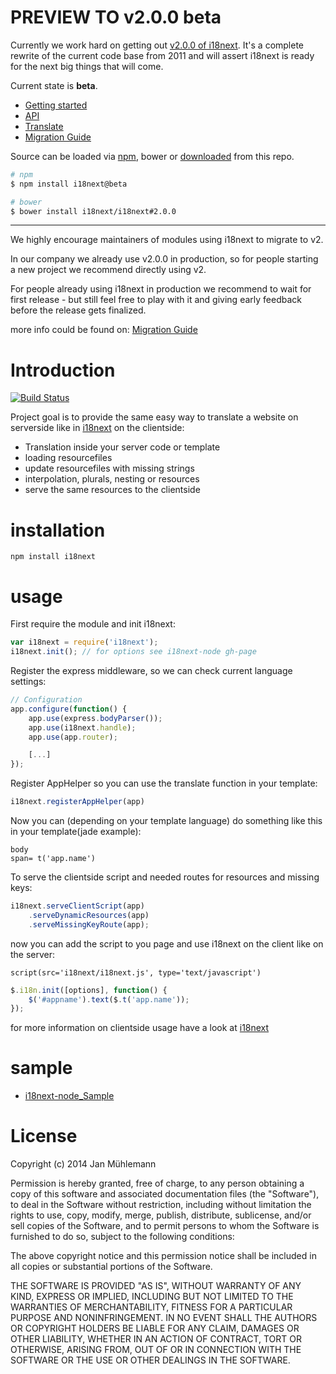 # PREVIEW TO v2.0.0 beta

Currently we work hard on getting out [v2.0.0 of i18next](https://github.com/i18next/i18next/tree/2.0.0). It's a complete rewrite of the current code base from 2011 and will assert i18next is ready for the next big things that will come.

Current state is **beta**.

- [Getting started](http://i18next.github.io/i18next.com/docs/)
- [API](http://i18next.github.io/i18next.com/docs/api/)
- [Translate](http://i18next.github.io/i18next.com/translate/)
- [Migration Guide](http://i18next.github.io/i18next.com/docs/migration/)

Source can be loaded via [npm](https://www.npmjs.com/package/i18next), bower or [downloaded](https://github.com/i18next/i18next/blob/2.0.0/i18next.min.js) from this repo.


```bash
# npm
$ npm install i18next@beta

# bower
$ bower install i18next/i18next#2.0.0
```

---------

We highly encourage maintainers of modules using i18next to migrate to v2.


In our company we already use v2.0.0 in production, so for people starting a new project we recommend directly using v2.

For people already using i18next in production we recommend to wait for first release - but still feel free to play with it and giving early feedback before the release gets finalized.


more info could be found on: [Migration Guide](http://i18next.github.io/i18next.com/docs/migration/)


# Introduction

[![Build Status](https://secure.travis-ci.org/i18next/i18next-node.png)](http://travis-ci.org/i18next/i18next-node)

Project goal is to provide the same easy way to translate a website on serverside like in
[i18next](https://github.com/i18next/i18next) on the clientside:

- Translation inside your server code or template
- loading resourcefiles
- update resourcefiles with missing strings
- interpolation, plurals, nesting or resources
- serve the same resources to the clientside

# installation

	npm install i18next

# usage

First require the module and init i18next:

```js
var i18next = require('i18next');
i18next.init(); // for options see i18next-node gh-page
```

Register the express middleware, so we can check current language settings:

```js
// Configuration
app.configure(function() {
    app.use(express.bodyParser());
    app.use(i18next.handle);
    app.use(app.router);

    [...]
});
```

Register AppHelper so you can use the translate function in your template:

```js
i18next.registerAppHelper(app)
```

Now you can (depending on your template language) do something like this in your template(jade example):

```jade
body
span= t('app.name')
```

To serve the clientside script and needed routes for resources and missing keys:

```js
i18next.serveClientScript(app)
    .serveDynamicResources(app)
    .serveMissingKeyRoute(app);
```

now you can add the script to you page and use i18next on the client like on the server:

```jade
script(src='i18next/i18next.js', type='text/javascript')
```

```js
$.i18n.init([options], function() {
    $('#appname').text($.t('app.name'));
});
```

for more information on clientside usage have a look at [i18next](http://i18next.github.com/i18next/)

# sample

- [i18next-node_Sample](https://github.com/i18next/i18next-node/tree/master/sample)

# License

Copyright (c) 2014 Jan Mühlemann

Permission is hereby granted, free of charge, to any person obtaining a copy
of this software and associated documentation files (the "Software"), to deal
in the Software without restriction, including without limitation the rights
to use, copy, modify, merge, publish, distribute, sublicense, and/or sell
copies of the Software, and to permit persons to whom the Software is
furnished to do so, subject to the following conditions:

The above copyright notice and this permission notice shall be included in
all copies or substantial portions of the Software.

THE SOFTWARE IS PROVIDED "AS IS", WITHOUT WARRANTY OF ANY KIND, EXPRESS OR
IMPLIED, INCLUDING BUT NOT LIMITED TO THE WARRANTIES OF MERCHANTABILITY,
FITNESS FOR A PARTICULAR PURPOSE AND NONINFRINGEMENT. IN NO EVENT SHALL THE
AUTHORS OR COPYRIGHT HOLDERS BE LIABLE FOR ANY CLAIM, DAMAGES OR OTHER
LIABILITY, WHETHER IN AN ACTION OF CONTRACT, TORT OR OTHERWISE, ARISING FROM,
OUT OF OR IN CONNECTION WITH THE SOFTWARE OR THE USE OR OTHER DEALINGS IN
THE SOFTWARE.

